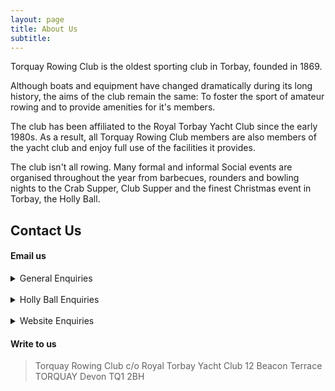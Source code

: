 ```yaml
---
layout: page
title: About Us
subtitle:  
---
```


Torquay Rowing Club is the oldest sporting club in Torbay, founded in 1869.

Although boats and equipment have changed dramatically during its long history, the aims of the club remain the same: To foster the sport of amateur rowing and to provide amenities for it's members.

The club has been affiliated to the Royal Torbay Yacht Club since the early 1980s. As a result, all Torquay Rowing Club members are also members of the yacht club and enjoy full use of the facilities it provides.

The club isn't all rowing. Many formal and informal Social events are organised throughout the year from barbecues, rounders and bowling nights to the Crab Supper, Club Supper and the finest Christmas event in Torbay, the Holly Ball.

## Contact Us

#### Email us

<details>
  <summary>General Enquiries</summary>
  <a href="mailto:info@torquayrowingclub.co.uk">info@torquayrowingclub.co.uk</a>
</details>
</br>
<details>
  <summary>Holly Ball Enquiries</summary>
  <a href="mailto:hollyball@torquayrowingclub.co.uk">hollyball@torquayrowingclub.co.uk</a>
</details>
</br>
<details>
  <summary>Website Enquiries</summary>
  <a href="mailto:web@torquayrowingclub.co.uk">web@torquayrowingclub.co.uk</a>
</details>

#### Write to us

> Torquay Rowing Club
  c/o Royal Torbay Yacht Club
  12 Beacon Terrace
  TORQUAY
  Devon
> TQ1 2BH
